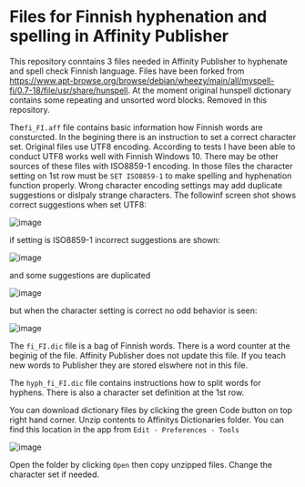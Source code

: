 # Files for Finnish hyphenation and spelling in Affinity Publisher

This repository conntains 3 files needed in Affinity Publisher to hyphenate and spell check Finnish language. Files have been forked from https://www.apt-browse.org/browse/debian/wheezy/main/all/myspell-fi/0.7-18/file/usr/share/hunspell. At the moment original hunspell dictionary contains some repeating and unsorted word blocks. Removed in this repository.

The`fi_FI.aff` file contains basic information how Finnish words are consturcted. In the begining there is an instruction to set a correct character set. Original files use UTF8 encoding. According to tests I have been able to conduct UTF8 works well with Finnish Windows 10. There may be other sources of these files with ISO8859-1 encoding. In those files the character setting on 1st row must be `SET ISO8859-1` to make spelling and hyphenation function properly. Wrong character encoding settings may add duplicate suggestions or dislpaly strange characters. The followinf screen shot shows  correct suggestions when set UTF8:

![image](https://user-images.githubusercontent.com/24242044/205984577-ac7ab74b-f8fe-4bb8-8969-bd34ba0f276a.png)

if setting is ISO8859-1 incorrect suggestions are shown:

![image](https://user-images.githubusercontent.com/24242044/205985457-24b283d5-182d-477e-9edb-06203626bf6b.png)

and some suggestions are duplicated

![image](https://user-images.githubusercontent.com/24242044/205986888-da047e28-2280-4256-a0e1-70709af388b5.png)

but when the character setting is correct no odd behavior is seen:

![image](https://user-images.githubusercontent.com/24242044/205987987-97b25ae8-9c62-4960-a032-e59973fcd8a2.png)

The `fi_FI.dic` file is a bag of Finnish words. There is a word counter at the beginig of the file. Affinity Publisher does not update this file. If you teach new words to Publisher they are stored elswhere not in this file.

The `hyph_fi_FI.dic` file contains instructions how to split words for hyphens. There is also a character set definition at the 1st row. 

You can download dictionary files by clicking the green Code button on top right hand corner. Unzip contents to Affinitys Dictionaries folder. You can find this location in the app from `Edit - Preferences - Tools`

![image](https://user-images.githubusercontent.com/24242044/205483402-095cd467-d668-45f7-826c-2dee38fca26b.png)

Open the folder by clicking `Open` then copy unzipped files. Change the character set if needed.

